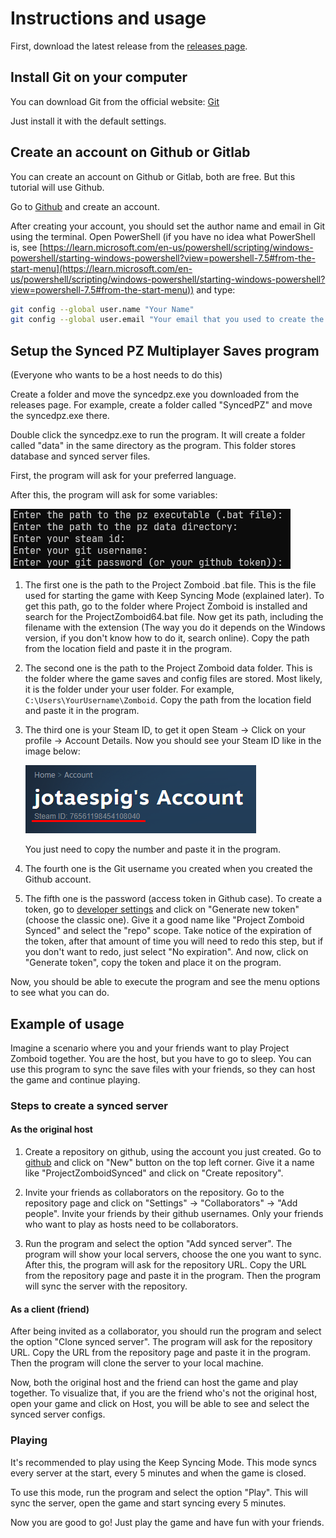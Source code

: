 # Instructions and usage

First, download the latest release from the [releases page](https://github.com/JotaEspig/synced-pz-multiplayer-saves/releases).

## Install Git on your computer

You can download Git from the official website: [Git](https://git-scm.com/downloads)

Just install it with the default settings.

## Create an account on Github or Gitlab

You can create an account on Github or Gitlab, both are free.
But this tutorial will use Github.

Go to [Github](https://github.com) and create an account.

After creating your account, you should set the author name and email in Git using the terminal.
Open PowerShell (if you have no idea what PowerShell is, see
[https://learn.microsoft.com/en-us/powershell/scripting/windows-powershell/starting-windows-powershell?view=powershell-7.5#from-the-start-menu](https://learn.microsoft.com/en-us/powershell/scripting/windows-powershell/starting-windows-powershell?view=powershell-7.5#from-the-start-menu)) and type:

```bash
git config --global user.name "Your Name"
git config --global user.email "Your email that you used to create the github account"
```

## Setup the Synced PZ Multiplayer Saves program

(Everyone who wants to be a host needs to do this)

Create a folder and move the syncedpz.exe you downloaded from the releases page. For example, create a folder called "SyncedPZ" and move the syncedpz.exe there.

Double click the syncedpz.exe to run the program. It will create a folder called "data" in the same directory as the program. This folder stores database and synced server files.

First, the program will ask for your preferred language.

After this, the program will ask for some variables:

![syncedpz setup](setup.png)

1. The first one is the path to the Project Zomboid .bat file. This is the file used
   for starting the game with Keep Syncing Mode (explained later). To get this path,
   go to the folder where Project Zomboid is installed and search for the
   ProjectZomboid64.bat file. Now get its path, including the filename with the
   extension (The way you do it depends on the Windows version, if you don't know
   how to do it, search online).
   Copy the path from the location field and paste it in the program.

2. The second one is the path to the Project Zomboid data folder.
   This is the folder where the game saves and config files are stored.
   Most likely, it is the folder under your user folder.
   For example, `C:\Users\YourUsername\Zomboid`.
   Copy the path from the location field and paste it in the program.

3. The third one is your Steam ID,
   to get it open Steam -> Click on your profile -> Account Details.
   Now you should see your Steam ID like in the image below:

    ![Steam account details](steam.png)

    You just need to copy the number and paste it in the program.

4. The fourth one is the Git username you created when you created the Github account.

5. The fifth one is the password (access token in Github case).
   To create a token, go to
   [developer settings](https://https://github.com/settings/tokens)
   and click on "Generate new token" (choose the classic one).
   Give it a good name like "Project Zomboid Synced" and
   select the "repo" scope.
   Take notice of the expiration of the token,
   after that amount of time you will need to redo this step,
   but if you don't want to redo, just select "No expiration".
   And now, click on "Generate token",
   copy the token and place it on the program.

Now, you should be able to execute the program and see the menu options to see what you can do.

## Example of usage

Imagine a scenario where you and your friends want to play Project Zomboid together. You are the host, but you have to go to sleep. You can use this program to sync the save files with your friends, so they can host the game and continue playing.

### Steps to create a synced server

#### As the original host

1. Create a repository on github, using the account you just created.
   Go to [github](https://github.com) and click on "New" button on the top left corner.
   Give it a name like "ProjectZomboidSynced" and click on "Create repository".

2. Invite your friends as collaborators on the repository.
   Go to the repository page and click on "Settings" -> "Collaborators" -> "Add people".
   Invite your friends by their github usernames.
   Only your friends who want to play as hosts need to be collaborators.

3. Run the program and select the option "Add synced server".
   The program will show your local servers, choose the one you want to sync.
   After this, the program will ask for the repository URL.
   Copy the URL from the repository page and paste it in the program.
   Then the program will sync the server with the repository.

#### As a client (friend)

After being invited as a collaborator,
you should run the program and select the option "Clone synced server".
The program will ask for the repository URL.
Copy the URL from the repository page and paste it in the program.
Then the program will clone the server to your local machine.

Now, both the original host and the friend can host the game and play together. To visualize that, if you are the friend who's not the original host, open your game and click on Host, you will be able to see and select the synced server configs.

### Playing

It's recommended to play using the Keep Syncing Mode. This mode syncs every server at the start, every 5 minutes and when the game is closed.

To use this mode, run the program and select the option "Play". This will sync the server, open the game and start syncing every 5 minutes.

Now you are good to go! Just play the game and have fun with your friends.
